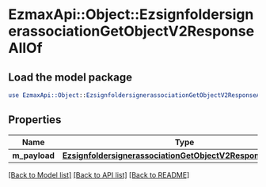 # EzmaxApi::Object::EzsignfoldersignerassociationGetObjectV2ResponseAllOf

## Load the model package
```perl
use EzmaxApi::Object::EzsignfoldersignerassociationGetObjectV2ResponseAllOf;
```

## Properties
Name | Type | Description | Notes
------------ | ------------- | ------------- | -------------
**m_payload** | [**EzsignfoldersignerassociationGetObjectV2ResponseMPayload**](EzsignfoldersignerassociationGetObjectV2ResponseMPayload.md) |  | 

[[Back to Model list]](../README.md#documentation-for-models) [[Back to API list]](../README.md#documentation-for-api-endpoints) [[Back to README]](../README.md)


